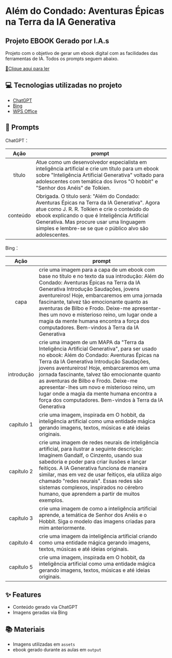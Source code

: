 # Além do Condado: Aventuras Épicas na Terra da IA Generativa

## Projeto EBOOK Gerado por I.A.s

Projeto com o objetivo de gerar um ebook digital com as facilidades das ferramentas de IA. Todos os prompts
seguem abaixo.

<a href="https://github.com/polyanaamaral/E-book-IA-Generativa/blob/main/EBOOK%20Al%C3%A9m%20do%20Condado%20-%20Aventuras%20%C3%89picas%20na%20Terra%20da%20IA%20Generativa.pdf" title="View PDF now"> 📕Clique aqui para ler</a>

## 💻 Tecnologias utilizadas no projeto

- [ChatGPT](https://chat.openai.com/) 
- [Bing](https://www.bing.com/images/create/)
- [WPS Office](https://br.wps.com/)

## 🧠 Prompts


ChatGPT：

|   Ação   | prompt                                                                                                                                                                                                                                                                         |
| :------: | ------------------------------------------------------------------------------------------------------------------------------------------------------------------------------------------------------------------------------------------------------------------------------ |
|  título  | Atue como um desenvolvedor especialista em inteligência artificial e crie um título para um ebook sobre "Inteligência Artificial Generativa" voltado para adolescentes com temática dos livros "O hobbit" e "Senhor dos Anéis" de Tolkien. |
| conteúdo | Obrigada. O título será: "Além do Condado: Aventuras Épicas na Terra da IA Generativa". Agora atue como J. R. R. Tolkien e crie o conteúdo do ebook explicando o que é Inteligência Artificial Generativa. Mas procure usar uma linguagem simples e lembre-se se que o público alvo são adolescentes. |


Bing：

|  Ação  | prompt                                                                                 |
| :----: | -------------------------------------------------------------------------------------- |
| capa | crie uma imagem para a capa de um ebook com base no título e no texto da sua introdução: Além do Condado: Aventuras Épicas na Terra da IA Generativa Introdução Saudações, jovens aventureiros! Hoje, embarcaremos em uma jornada fascinante, talvez tão emocionante quanto as aventuras de Bilbo e Frodo. Deixe-me apresentar-lhes um novo e misterioso reino, um lugar onde a magia da mente humana encontra a força dos computadores. Bem-vindos à Terra da IA Generativa |
| introdução | crie uma imagem de um MAPA da "Terra da Inteligência Artificial Generativa", para ser usado no ebook: Além do Condado: Aventuras Épicas na Terra da IA Generativa Introdução Saudações, jovens aventureiros! Hoje, embarcaremos em uma jornada fascinante, talvez tão emocionante quanto as aventuras de Bilbo e Frodo. Deixe-me apresentar-lhes um novo e misterioso reino, um lugar onde a magia da mente humana encontra a força dos computadores. Bem-vindos à Terra da IA Generativa |
| capítulo 1 | crie uma imagem, inspirada em O hobbit, da inteligência artificial como uma entidade mágica gerando imagens, textos, músicas e até ideias originais. |
| capítulo 2 | crie uma imagem de redes neurais de inteligência artificial, para ilustrar a seguinte descrição: Imaginem Gandalf, o Cinzento, usando sua sabedoria e poder para criar ilusões e lançar feitiços. A IA Generativa funciona de maneira similar, mas em vez de usar feitiços, ela utiliza algo chamado "redes neurais". Essas redes são sistemas complexos, inspirados no cérebro humano, que aprendem a partir de muitos exemplos.|
| capítulo 3  | crie uma imagem de como a inteligência artificial aprende, a temática de Senhor dos Anéis e o Hobbit. Siga o modelo das imagens criadas para mim anteriormente. |
| capítulo 4  | crie uma imagem da inteligência artificial criando como uma entidade mágica gerando imagens, textos, músicas e até ideias originais.|
| capítulo 5  | crie uma imagem, inspirada em O hobbit, da inteligência artificial como uma entidade mágica gerando imagens, textos, músicas e até ideias originais. |


## ✨ Features

- Conteúdo gerado via ChatGPT
- Imagens geradas via Bing

## 📚 Materiais

- Imagens utilizadas em `assets`
- ebook gerado durante as aulas em `output`

